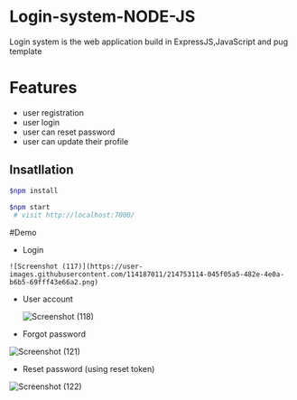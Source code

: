 # Login-system-NODE-JS
Login system is the web application build in ExpressJS,JavaScript and pug template

# Features 
  - user registration
  - user login
  - user can reset password 
  - user can update their profile
 
## Insatllation
   ```bash
   $npm install
   ```
   ```bash
   $npm start
    # visit http://localhost:7000/
   ```
#Demo
   - Login
  
   
    ![Screenshot (117)](https://user-images.githubusercontent.com/114187011/214753114-045f05a5-482e-4e0a-b6b5-69fff43e66a2.png)

  - User account
    
    
    ![Screenshot (118)](https://user-images.githubusercontent.com/114187011/214753172-17735575-0b9b-461f-b161-b65f0d51f78c.png)
   
   - Forgot password
   
   ![Screenshot (121)](https://user-images.githubusercontent.com/114187011/214753250-1bf3994a-ed87-4d0f-814d-fe5188f51c60.png)
   
   - Reset password (using reset token)
   
   ![Screenshot (122)](https://user-images.githubusercontent.com/114187011/214753362-78967940-cab5-4284-b716-7a02f84a29f3.png)




